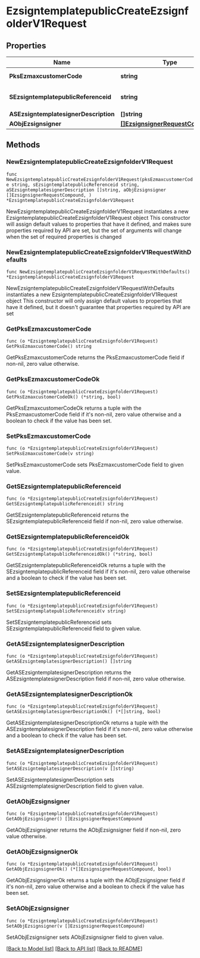# EzsigntemplatepublicCreateEzsignfolderV1Request

## Properties

Name | Type | Description | Notes
------------ | ------------- | ------------- | -------------
**PksEzmaxcustomerCode** | **string** | The Ezmaxcustomer code | 
**SEzsigntemplatepublicReferenceid** | **string** | The referenceid of the Ezsigntemplatepublic | 
**ASEzsigntemplatesignerDescription** | **[]string** |  | 
**AObjEzsignsigner** | [**[]EzsignsignerRequestCompound**](EzsignsignerRequestCompound.md) |  | 

## Methods

### NewEzsigntemplatepublicCreateEzsignfolderV1Request

`func NewEzsigntemplatepublicCreateEzsignfolderV1Request(pksEzmaxcustomerCode string, sEzsigntemplatepublicReferenceid string, aSEzsigntemplatesignerDescription []string, aObjEzsignsigner []EzsignsignerRequestCompound, ) *EzsigntemplatepublicCreateEzsignfolderV1Request`

NewEzsigntemplatepublicCreateEzsignfolderV1Request instantiates a new EzsigntemplatepublicCreateEzsignfolderV1Request object
This constructor will assign default values to properties that have it defined,
and makes sure properties required by API are set, but the set of arguments
will change when the set of required properties is changed

### NewEzsigntemplatepublicCreateEzsignfolderV1RequestWithDefaults

`func NewEzsigntemplatepublicCreateEzsignfolderV1RequestWithDefaults() *EzsigntemplatepublicCreateEzsignfolderV1Request`

NewEzsigntemplatepublicCreateEzsignfolderV1RequestWithDefaults instantiates a new EzsigntemplatepublicCreateEzsignfolderV1Request object
This constructor will only assign default values to properties that have it defined,
but it doesn't guarantee that properties required by API are set

### GetPksEzmaxcustomerCode

`func (o *EzsigntemplatepublicCreateEzsignfolderV1Request) GetPksEzmaxcustomerCode() string`

GetPksEzmaxcustomerCode returns the PksEzmaxcustomerCode field if non-nil, zero value otherwise.

### GetPksEzmaxcustomerCodeOk

`func (o *EzsigntemplatepublicCreateEzsignfolderV1Request) GetPksEzmaxcustomerCodeOk() (*string, bool)`

GetPksEzmaxcustomerCodeOk returns a tuple with the PksEzmaxcustomerCode field if it's non-nil, zero value otherwise
and a boolean to check if the value has been set.

### SetPksEzmaxcustomerCode

`func (o *EzsigntemplatepublicCreateEzsignfolderV1Request) SetPksEzmaxcustomerCode(v string)`

SetPksEzmaxcustomerCode sets PksEzmaxcustomerCode field to given value.


### GetSEzsigntemplatepublicReferenceid

`func (o *EzsigntemplatepublicCreateEzsignfolderV1Request) GetSEzsigntemplatepublicReferenceid() string`

GetSEzsigntemplatepublicReferenceid returns the SEzsigntemplatepublicReferenceid field if non-nil, zero value otherwise.

### GetSEzsigntemplatepublicReferenceidOk

`func (o *EzsigntemplatepublicCreateEzsignfolderV1Request) GetSEzsigntemplatepublicReferenceidOk() (*string, bool)`

GetSEzsigntemplatepublicReferenceidOk returns a tuple with the SEzsigntemplatepublicReferenceid field if it's non-nil, zero value otherwise
and a boolean to check if the value has been set.

### SetSEzsigntemplatepublicReferenceid

`func (o *EzsigntemplatepublicCreateEzsignfolderV1Request) SetSEzsigntemplatepublicReferenceid(v string)`

SetSEzsigntemplatepublicReferenceid sets SEzsigntemplatepublicReferenceid field to given value.


### GetASEzsigntemplatesignerDescription

`func (o *EzsigntemplatepublicCreateEzsignfolderV1Request) GetASEzsigntemplatesignerDescription() []string`

GetASEzsigntemplatesignerDescription returns the ASEzsigntemplatesignerDescription field if non-nil, zero value otherwise.

### GetASEzsigntemplatesignerDescriptionOk

`func (o *EzsigntemplatepublicCreateEzsignfolderV1Request) GetASEzsigntemplatesignerDescriptionOk() (*[]string, bool)`

GetASEzsigntemplatesignerDescriptionOk returns a tuple with the ASEzsigntemplatesignerDescription field if it's non-nil, zero value otherwise
and a boolean to check if the value has been set.

### SetASEzsigntemplatesignerDescription

`func (o *EzsigntemplatepublicCreateEzsignfolderV1Request) SetASEzsigntemplatesignerDescription(v []string)`

SetASEzsigntemplatesignerDescription sets ASEzsigntemplatesignerDescription field to given value.


### GetAObjEzsignsigner

`func (o *EzsigntemplatepublicCreateEzsignfolderV1Request) GetAObjEzsignsigner() []EzsignsignerRequestCompound`

GetAObjEzsignsigner returns the AObjEzsignsigner field if non-nil, zero value otherwise.

### GetAObjEzsignsignerOk

`func (o *EzsigntemplatepublicCreateEzsignfolderV1Request) GetAObjEzsignsignerOk() (*[]EzsignsignerRequestCompound, bool)`

GetAObjEzsignsignerOk returns a tuple with the AObjEzsignsigner field if it's non-nil, zero value otherwise
and a boolean to check if the value has been set.

### SetAObjEzsignsigner

`func (o *EzsigntemplatepublicCreateEzsignfolderV1Request) SetAObjEzsignsigner(v []EzsignsignerRequestCompound)`

SetAObjEzsignsigner sets AObjEzsignsigner field to given value.



[[Back to Model list]](../README.md#documentation-for-models) [[Back to API list]](../README.md#documentation-for-api-endpoints) [[Back to README]](../README.md)


